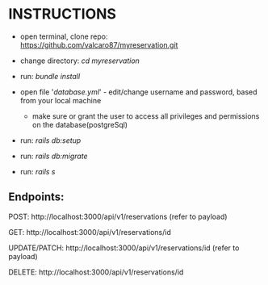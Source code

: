 # INSTRUCTIONS

* open terminal, clone repo: https://github.com/valcaro87/myreservation.git

* change directory: *cd myreservation*
* run: *bundle install*

* open file '*database.yml*' - edit/change username and password, based from your local machine
  * make sure or grant the user to access all privileges and permissions on the database(postgreSql)

* run: *rails db:setup*
* run: *rails db:migrate*
* run: *rails s*

## Endpoints:

POST: http://localhost:3000/api/v1/reservations
(refer to payload)

GET: http://localhost:3000/api/v1/reservations/id

UPDATE/PATCH: http://localhost:3000/api/v1/reservations/id
(refer to payload)


DELETE: http://localhost:3000/api/v1/reservations/id


